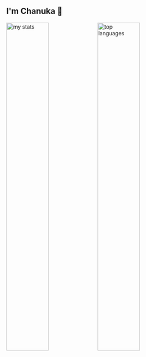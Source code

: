 ## I'm Chanuka 👋

<img alt="my stats" align="left" width="47%" src="https://github-readme-stats.vercel.app/api?username=chanukadilshanamarathunga" />
<img alt="top languages" align="left" width="47%" src="https://github-readme-stats.vercel.app/api/top-langs/?username=chanukadilshanamarathunga&layout=compact" />

